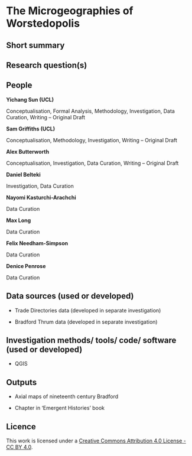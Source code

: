 
# The Microgeographies of Worstedopolis


## Short summary



## Research question(s)



## People


**Yichang Sun (UCL)** 

Conceptualisation, Formal Analysis, Methodology, Investigation, Data Curation, Writing – Original Draft

**Sam Griffiths (UCL)**

Conceptualisation, Methodology, Investigation, Writing – Original Draft

**Alex Butterworth**

Conceptualisation, Investigation, Data Curation, Writing – Original Draft

**Daniel Belteki**

Investigation, Data Curation

**Nayomi Kasturchi-Arachchi**

Data Curation

**Max Long** 

Data Curation

**Felix Needham-Simpson**

Data Curation

**Denice Penrose** 

Data Curation



## Data sources (used or developed)

- Trade Directories data (developed in separate investigation)


- Bradford Thrum data (developed in separate investigation)


## Investigation methods/ tools/ code/ software (used or developed)

- QGIS


## Outputs  

- Axial maps of nineteenth century Bradford
  

- Chapter in ‘Emergent Histories’ book


  
## Licence 
This work is licensed under a [Creative Commons Attribution 4.0 License - CC BY 4.0](https://creativecommons.org/licenses/by/4.0/).


